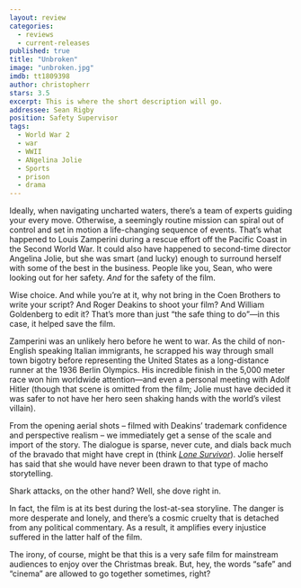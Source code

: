 ```yaml
---
layout: review
categories: 
  - reviews
  - current-releases
published: true
title: "Unbroken"
image: "unbroken.jpg"
imdb: tt1809398
author: christopherr
stars: 3.5
excerpt: This is where the short description will go.
addressee: Sean Rigby
position: Safety Supervisor
tags: 
  - World War 2
  - war
  - WWII
  - ANgelina Jolie
  - Sports
  - prison
  - drama
---
```

Ideally, when navigating uncharted waters, there’s a team of experts guiding your every move. Otherwise, a seemingly routine mission can spiral out of control and set in motion a life-changing sequence of events. That’s what happened to Louis Zamperini during a rescue effort off the Pacific Coast in the Second World War. It could also have happened to second-time director Angelina Jolie, but she was smart (and lucky) enough to surround herself with some of the best in the business. People like you, Sean, who were looking out for her safety. _And_ for the safety of the film. 

Wise choice. And while you’re at it, why not bring in the Coen Brothers to write your script? And Roger Deakins to shoot your film? And William Goldenberg to edit it? That’s more than just “the safe thing to do”—in this case, it helped save the film.

Zamperini was an unlikely hero before he went to war. As the child of non-English speaking Italian immigrants, he scrapped his way through small town bigotry before representing the United States as a long-distance runner at the 1936 Berlin Olympics. His incredible finish in the 5,000 meter race won him worldwide attention—and even a personal meeting with Adolf Hitler (though that scene is omitted from the film; Jolie must have decided it was safer to not have her hero seen shaking hands with the world’s vilest villain).

From the opening aerial shots – filmed with Deakins’ trademark confidence and perspective realism – we immediately get a sense of the scale and import of the story. The dialogue is sparse, never cute, and dials back much of the bravado that might have crept in (think [_Lone Survivor_](http://www.dearcastandcrew.com/content/2014/1/9/lone-survivor.html)). Jolie herself has said that she would have never been drawn to that type of macho storytelling. 

Shark attacks, on the other hand? Well, she dove right in. 

In fact, the film is at its best during the lost-at-sea storyline. The danger is more desperate and lonely, and there’s a cosmic cruelty that is detached from any political commentary. As a result, it amplifies every injustice suffered in the latter half of the film.  

The irony, of course, might be that this is a very safe film for mainstream audiences to enjoy over the Christmas break. But, hey, the words “safe” and “cinema” are allowed to go together sometimes, right?
